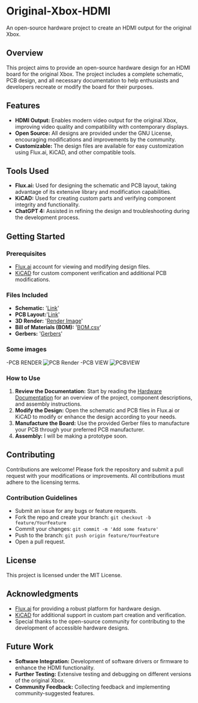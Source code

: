 # Original-Xbox-HDMI
An open-source hardware project to create an HDMI output for the original Xbox.

## Overview

This project aims to provide an open-source hardware design for an HDMI board for the original Xbox. The project includes a complete schematic, PCB design, and all necessary documentation to help enthusiasts and developers recreate or modify the board for their purposes.

## Features

- **HDMI Output:** Enables modern video output for the original Xbox, improving video quality and compatibility with contemporary displays.
- **Open Source:** All designs are provided under the GNU License, encouraging modifications and improvements by the community.
- **Customizable:** The design files are available for easy customization using Flux.ai, KiCAD, and other compatible tools.

## Tools Used

- **Flux.ai:** Used for designing the schematic and PCB layout, taking advantage of its extensive library and modification capabilities.
- **KiCAD:** Used for creating custom parts and verifying component integrity and functionality.
- **ChatGPT 4:** Assisted in refining the design and troubleshooting during the development process.

## Getting Started

### Prerequisites

- [Flux.ai](https://flux.ai) account for viewing and modifying design files.
- [KiCAD](https://www.kicad.org/) for custom component verification and additional PCB modifications.

### Files Included

- **Schematic:** '[Link](https://www.flux.ai/techengineered/original-xbox-hdmi-board-v1?editor=schematic)'
- **PCB Layout:**'[Link](https://www.flux.ai/techengineered/original-xbox-hdmi-board-v1?editor=pcb_2d)'
- **3D Render:** '[Render Image](https://www.flux.ai/techengineered/original-xbox-hdmi-board-v1?editor=pcb_3d)'
- **Bill of Materials (BOM):** '[BOM.csv](https://github.com/vperez115/Original-Xbox-HDMI/blob/main/BOM.csv)'
- **Gerbers:** '[Gerbers](https://github.com/vperez115/Original-Xbox-HDMI/blob/main/vperez115-original-xbox-hdmi-board-v1-Gerbers.zip)'

### Some images

-PCB RENDER ![PCB Render](https://github.com/user-attachments/assets/f322aa2c-4367-4bd3-818b-f1cfb164ac6f)
-PCB VIEW ![PCBVIEW](https://github.com/user-attachments/assets/6bfa0648-4693-43dd-91c3-b537c78296fb)


### How to Use

1. **Review the Documentation:** Start by reading the [Hardware Documentation](https://github.com/vperez115/Original-Xbox-HDMI/blob/main/Original%20XBOX%20HDMI%20Board%20Documentation.pdf) for an overview of the project, component descriptions, and assembly instructions.
2. **Modify the Design:** Open the schematic and PCB files in Flux.ai or KiCAD to modify or enhance the design according to your needs.
3. **Manufacture the Board:** Use the provided Gerber files to manufacture your PCB through your preferred PCB manufacturer.
4. **Assembly:** I will be making a prototype soon.

## Contributing

Contributions are welcome! Please fork the repository and submit a pull request with your modifications or improvements. All contributions must adhere to the licensing terms.

### Contribution Guidelines

- Submit an issue for any bugs or feature requests.
- Fork the repo and create your branch: `git checkout -b feature/YourFeature`
- Commit your changes: `git commit -m 'Add some feature'`
- Push to the branch: `git push origin feature/YourFeature`
- Open a pull request.

## License

This project is licensed under the MIT License.

## Acknowledgments

- [Flux.ai](https://flux.ai) for providing a robust platform for hardware design.
- [KiCAD](https://www.kicad.org/) for additional support in custom part creation and verification.
- Special thanks to the open-source community for contributing to the development of accessible hardware designs.

## Future Work

- **Software Integration:** Development of software drivers or firmware to enhance the HDMI functionality.
- **Further Testing:** Extensive testing and debugging on different versions of the original Xbox.
- **Community Feedback:** Collecting feedback and implementing community-suggested features.
